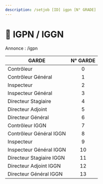 ```yaml
---
description: /setjob [ID] igpn [N° GRADE]
---
```


# 🚨 IGPN / IGGN

Annonce : /igpn

| GARDE                    | N° GARDE |
| ------------------------ | :------: |
| Contrôleur               |     0    |
| Contrôleur Général       |     1    |
| Inspecteur               |     2    |
| Inspecteur Général       |     3    |
| Directeur Stagiaire      |     4    |
| Directeur Adjoint        |     5    |
| Directeur Général        |     6    |
| Contrôleur IGGN          |     7    |
| Contrôleur Général IGGN  |     8    |
| Inspecteur               |     9    |
| Inspecteur Général IGGN  |    10    |
| Directeur Stagiaire IGGN |    11    |
| Directeur Adjoint IGGN   |    12    |
| Directeur Général IGGN   |    13    |
